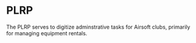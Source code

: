 <h1>PLRP</h1>
The PLRP serves to digitize adminstrative tasks for Airsoft clubs, primarily for managing equipment rentals.
